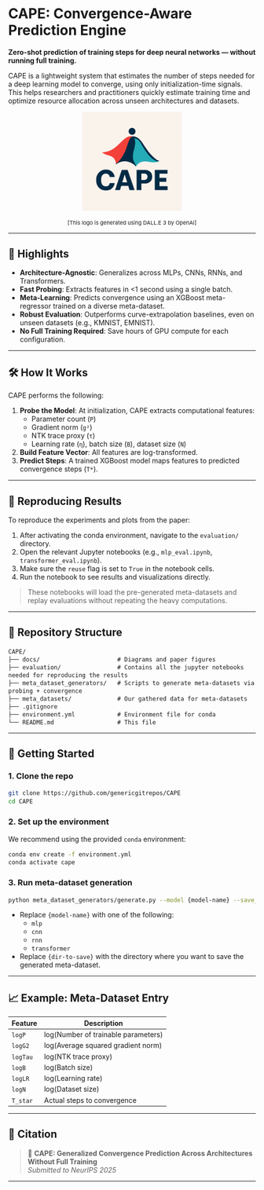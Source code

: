 # CAPE: Convergence-Aware Prediction Engine

**Zero-shot prediction of training steps for deep neural networks — without running full training.**

CAPE is a lightweight system that estimates the number of steps needed for a deep learning model to converge, using only initialization-time signals. This helps researchers and practitioners quickly estimate training time and optimize resource allocation across unseen architectures and datasets.

<p align="center">
  <img src="./docs/cape.png" alt="CAPE logo" width="40%" height="40%">
</p>
<p align="center" style="font-size: 11px;">
  [This logo is generated using DALL.E 3 by OpenAI]
</p>

---

## 📌 Highlights

- **Architecture-Agnostic**: Generalizes across MLPs, CNNs, RNNs, and Transformers.
- **Fast Probing**: Extracts features in <1 second using a single batch.
- **Meta-Learning**: Predicts convergence using an XGBoost meta-regressor trained on a diverse meta-dataset.
- **Robust Evaluation**: Outperforms curve-extrapolation baselines, even on unseen datasets (e.g., KMNIST, EMNIST).
- **No Full Training Required**: Save hours of GPU compute for each configuration.

---

## 🛠️ How It Works

CAPE performs the following:

1. **Probe the Model**: At initialization, CAPE extracts computational features:
   - Parameter count (`P`)
   - Gradient norm (`g²`)
   - NTK trace proxy (`τ`)
   - Learning rate (`η`), batch size (`B`), dataset size (`N`)
2. **Build Feature Vector**: All features are log-transformed.
3. **Predict Steps**: A trained XGBoost model maps features to predicted convergence steps (`T*`).

---

## 🔁 Reproducing Results

To reproduce the experiments and plots from the paper:

1. After activating the conda environment, navigate to the `evaluation/` directory.
2. Open the relevant Jupyter notebooks (e.g., `mlp_eval.ipynb`, `transformer_eval.ipynb`).
3. Make sure the `reuse` flag is set to `True` in the notebook cells.
4. Run the notebook to see results and visualizations directly.

> These notebooks will load the pre-generated meta-datasets and replay evaluations without repeating the heavy computations.

---

## 📁 Repository Structure

```
CAPE/
├── docs/                      # Diagrams and paper figures
├── evaluation/                # Contains all the jupyter notebooks needed for reproducing the results
├── meta_dataset_generators/   # Scripts to generate meta-datasets via probing + convergence
├── meta_datasets/             # Our gathered data for meta-datasets
├── .gitignore                        
├── environment.yml            # Environment file for conda
└── README.md                  # This file
```

---

## 🚀 Getting Started

### 1. Clone the repo
```bash
git clone https://github.com/genericgitrepos/CAPE
cd CAPE
```

### 2. Set up the environment
We recommend using the provided `conda` environment:
```bash
conda env create -f environment.yml
conda activate cape
```

### 3. Run meta-dataset generation
```bash
python meta_dataset_generators/generate.py --model {model-name} --save_dir {dir-to-save}
```
- Replace `{model-name}` with one of the following:
  - `mlp`
  - `cnn`
  - `rnn`
  - `transformer`
- Replace `{dir-to-save}` with the directory where you want to save the generated meta-dataset.

---

## 📈 Example: Meta-Dataset Entry

| Feature     | Description                          |
|-------------|--------------------------------------|
| `logP`      | log(Number of trainable parameters)  |
| `logG2`     | log(Average squared gradient norm)   |
| `logTau`    | log(NTK trace proxy)                 |
| `logB`      | log(Batch size)                      |
| `logLR`     | log(Learning rate)                   |
| `logN`      | log(Dataset size)                    |
| `T_star`    | Actual steps to convergence          |

---

## 🧪 Citation

> 📄 **CAPE: Generalized Convergence Prediction Across Architectures Without Full Training**  
> *Submitted to NeurIPS 2025*

---
